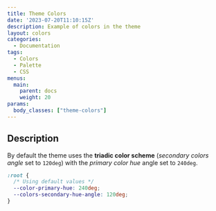 ```yaml
---
title: Theme Colors
date: '2023-07-20T11:10:15Z'
description: Example of colors in the theme
layout: colors
categories:
  - Documentation
tags:
  - Colors
  - Palette
  - CSS
menus:
  main:
    parent: docs
    weight: 20
params:
  body_classes: ["theme-colors"]
---
```


## Description

By default the theme uses the **triadic color scheme** (*secondary colors angle*
set to `120deg`) with the *primary color hue* angle set to `240deg`.

```css
:root {
  /* Using default values */
  --color-primary-hue: 240deg;
  --colors-secondary-hue-angle: 120deg;
}
```
